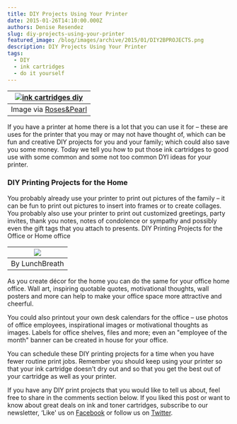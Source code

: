 ```yaml
---
title: DIY Projects Using Your Printer
date: 2015-01-26T14:10:00.000Z
authors: Denise Resendez
slug: diy-projects-using-your-printer
featured_image: /blog/images/archive/2015/01/DIY2BPROJECTS.png
description: DIY Projects Using Your Printer
tags:
  - DIY
  - ink cartridges
  - do it yourself
---
```

| [![ink cartridges diy](/blog/images/DIY-PROJECTS.png "DIY Projects Using Your Printer")](/blog/images/DIY-PROJECTS.png) |
| ----------------------------------------------------------------------------------------------------------------------- |
| Image via [Roses&Pearl](https://www.flickr.com/photos/rosesandpearls/5658449625/sizes/l)                                |

If you have a printer at home there is a lot that you can use it for – these are uses for the printer that you may or may not have thought of, which can be fun and creative DIY projects for you and your family; which could also save you some money. Today we tell you how to put those ink cartridges to good use with some common and some not too common DYI ideas for your printer.

### DIY Printing Projects for the Home

You probably already use your printer to print out pictures of the family – it can be fun to print out pictures to insert into frames or to create collages. You probably also use your printer to print out customized greetings, party invites, thank you notes, notes of condolence or sympathy and possibly even the gift tags that you attach to presents. DIY Printing Projects for the Office or Home office 

| [![](/blog/images/4907605349-cbea8b4bcd-b.jpg)](/blog/images/4907605349-cbea8b4bcd-b.jpg) |
| ----------------------------------------------------------------------------------------- |
| By LunchBreath                                                                            |

As you create décor for the home you can do the same for your office home office. Wall art, inspiring quotable quotes, motivational thoughts, wall posters and more can help to make your office space more attractive and cheerful. 

You could also printout your own desk calendars for the office – use photos of office employees, inspirational images or motivational thoughts as images. Labels for office shelves, files and more; even an "employee of the month" banner can be created in house for your office.

You can schedule these DIY printing projects for a time when you have fewer routine print jobs. Remember you should keep using your printer so that your ink cartridge doesn't dry out and so that you get the best out of your cartridge as well as your printer.

If you have any DIY print projects that you would like to tell us about, feel free to share in the comments section below. If you liked this post or want to know about great deals on ink and toner cartridges, subscribe to our newsletter, ‘Like' us on [Facebook](https://www.facebook.com/compandsave.ink) or follow us on [Twitter](https://twitter.com/#!/compandsave).